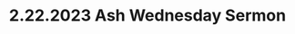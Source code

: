 ---
uri: '/videos/801883576'
title: '2.22.2023 Ash Wednesday Sermon'
description: 'Encounter 60 \nAsh Wednesday'
thumbnailUrl: 'https://i.vimeocdn.com/video/1618070240-e18da940fddd3de567074922259844bd6a117d86d676d67e4676ae962f870290-d_1280x720?r=pad'
url: 'https://vimeo.com/801883576'
embedUrl: 'https://player.vimeo.com/video/801883576'
playlistId: '10085736'
playlistName: 'Messages 2023'
category: 'Messages'
duration: '2052'
width: '1920'
height: '1080'
channelId: '/users/116618052'
channelName: 'Stony Brook Church'
channelBio: 'Stony Brook Church, Making Disciples'
channelUrl: 'https://vimeo.com/stonybrook'
position: 12
videoId: '801883576'
createdAt: '2023-02-24T08:29:01+00:00'
modifiedAt: '2023-04-23T14:34:17+00:00'
publishedAt: '2023-02-24T08:29:01+00:00'
---